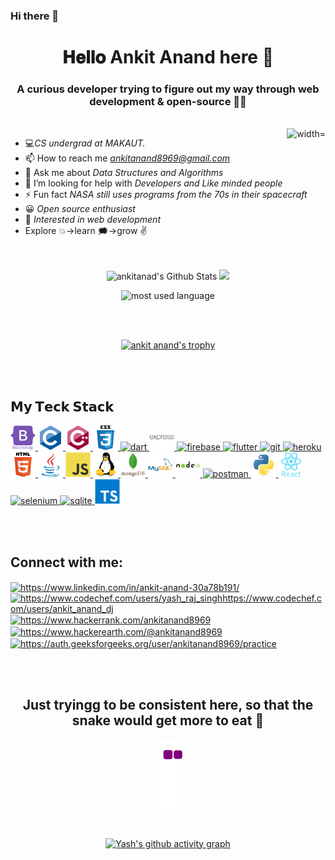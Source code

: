 ### Hi there 👋

<!--
**ankitanand05/ankitanand05** is a ✨ _special_ ✨ repository because its `README.md` (this file) appears on your GitHub profile.

Here are some ideas to get you started:

- 🔭 I’m currently working on ...
- 🌱 I’m currently learning ...
- 👯 I’m looking to collaborate on ...
- 🤔 I’m looking for help with ...
- 💬 Ask me about ...
- 📫 How to reach me: ...
- 😄 Pronouns: ...
- ⚡ Fun fact: ...
-->

<div align="center">
  <h1> 𝐇𝐞𝐥𝐥𝐨 Ankit Anand here 👋</h1> 
  <h3 align="center">A curious developer trying to figure out my way through web development & open-source 👩‍💻 </h3>
  <br>
  <img align="right" alt="width="400" src="https://media3.giphy.com/media/RbDKaczqWovIugyJmW/200.gif">
</div>

<div align="left" font-size:"100 >

  - 💻*CS undergrad at MAKAUT.*
  - 📫 How to reach me *ankitanand8969@gmail.com*
  - 💬 Ask me about *Data Structures and Algorithms*
  - 🤝 I’m looking for help with *Developers and Like minded people*
  - ⚡ Fun fact *NASA still uses programs from the 70s in their spacecraft*
  - 😀 *Open source enthusiast*
  - 🌱 *Interested in web development*
  - Explore 💥->learn 🗯️->grow ✌️  

</div>

<div align="center">
  <br><br>
  
  <img width="48%" src="https://github-readme-stats.vercel.app/api?username=ankitanand05&theme=dracula&show_icons=true" alt="ankitanad's Github Stats"/>
  <img width="48%" src="https://github-readme-streak-stats.herokuapp.com/?user=ankitanand05&theme=dracula&show_icons=true" /><br>
  <p align="#center"><img width="48%" src="https://github-readme-stats.vercel.app/api/top-langs/?username=ankitanand&layout=compact&hide=html&theme=dracula&show_icons=true" alt="most used language" /></p>

</div>

<div align=center>
  <br><br>

  [![ankit anand's trophy](https://github-profile-trophy.vercel.app/?username=ankitanand05&theme=onedark&column=4&margin-w=10&margin-h=10&no-bg=true)](https://github.com/ryo-ma/github-profile-trophy)

</div>

<div align=left>

  <br><br>

  ## 𝗠𝘆 𝗧𝗲𝗰𝗸 𝗦𝘁𝗮𝗰𝗸

  <p>
    <a href="https://getbootstrap.com" target="_blank"> <img src="https://raw.githubusercontent.com/devicons/devicon/master/icons/bootstrap/bootstrap-plain-wordmark.svg" alt="bootstrap" width="40" height="40"/> </a>
    <a href="https://www.cprogramming.com/" target="_blank"> <img src="https://raw.githubusercontent.com/devicons/devicon/master/icons/c/c-original.svg" alt="c" width="40" height="40"/> </a>
    <a href="https://www.w3schools.com/cpp/" target="_blank"> <img src="https://raw.githubusercontent.com/devicons/devicon/master/icons/cplusplus/cplusplus-original.svg" alt="cplusplus" width="40" height="40"/> </a>
    <a href="https://www.w3schools.com/css/" target="_blank"> <img src="https://raw.githubusercontent.com/devicons/devicon/master/icons/css3/css3-original-wordmark.svg" alt="css3" width="40" height="40"/> </a>
    <a href="https://dart.dev" target="_blank"> <img src="https://www.vectorlogo.zone/logos/dartlang/dartlang-icon.svg" alt="dart" width="40" height="40"/> </a>
    <a href="https://expressjs.com" target="_blank"> <img src="https://raw.githubusercontent.com/devicons/devicon/master/icons/express/express-original-wordmark.svg" alt="express" width="40" height="40"/> </a>
    <a href="https://firebase.google.com/" target="_blank"> <img src="https://www.vectorlogo.zone/logos/firebase/firebase-icon.svg" alt="firebase" width="40" height="40"/> </a>
    <a href="https://flutter.dev" target="_blank"> <img src="https://www.vectorlogo.zone/logos/flutterio/flutterio-icon.svg" alt="flutter" width="40" height="40"/> </a>
    <a href="https://git-scm.com/" target="_blank"> <img src="https://www.vectorlogo.zone/logos/git-scm/git-scm-icon.svg" alt="git" width="40" height="40"/> </a>
    <a href="https://heroku.com" target="_blank"> <img src="https://www.vectorlogo.zone/logos/heroku/heroku-icon.svg" alt="heroku" width="40" height="40"/> </a>
    <a href="https://www.w3.org/html/" target="_blank"> <img src="https://raw.githubusercontent.com/devicons/devicon/master/icons/html5/html5-original-wordmark.svg" alt="html5" width="40" height="40"/> </a>
    <a href="https://www.java.com" target="_blank"> <img src="https://raw.githubusercontent.com/devicons/devicon/master/icons/java/java-original.svg" alt="java" width="40" height="40"/> </a>
    <a href="https://developer.mozilla.org/en-US/docs/Web/JavaScript" target="_blank"> <img src="https://raw.githubusercontent.com/devicons/devicon/master/icons/javascript/javascript-original.svg" alt="javascript" width="40" height="40"/> </a>
    <a href="https://www.linux.org/" target="_blank"> <img src="https://raw.githubusercontent.com/devicons/devicon/master/icons/linux/linux-original.svg" alt="linux" width="40" height="40"/> </a>
    <a href="https://www.mongodb.com/" target="_blank"> <img src="https://raw.githubusercontent.com/devicons/devicon/master/icons/mongodb/mongodb-original-wordmark.svg" alt="mongodb" width="40" height="40"/> </a>
    <a href="https://www.mysql.com/" target="_blank"> <img src="https://raw.githubusercontent.com/devicons/devicon/master/icons/mysql/mysql-original-wordmark.svg" alt="mysql" width="40" height="40"/> </a>
    <a href="https://nodejs.org" target="_blank"> <img src="https://raw.githubusercontent.com/devicons/devicon/master/icons/nodejs/nodejs-original-wordmark.svg" alt="nodejs" width="40" height="40"/> </a>
    <a href="https://postman.com" target="_blank"> <img src="https://www.vectorlogo.zone/logos/getpostman/getpostman-icon.svg" alt="postman" width="40" height="40"/> </a>
    <a href="https://www.python.org" target="_blank"> <img src="https://raw.githubusercontent.com/devicons/devicon/master/icons/python/python-original.svg" alt="python" width="40" height="40"/> </a>
    <a href="https://reactjs.org/" target="_blank"> <img src="https://raw.githubusercontent.com/devicons/devicon/master/icons/react/react-original-wordmark.svg" alt="react" width="40" height="40"/> </a>
    <a href="https://www.selenium.dev" target="_blank"> <img src="https://raw.githubusercontent.com/detain/svg-logos/780f25886640cef088af994181646db2f6b1a3f8/svg/selenium-logo.svg" alt="selenium" width="40" height="40"/> </a>
    <a href="https://www.sqlite.org/" target="_blank"> <img src="https://www.vectorlogo.zone/logos/sqlite/sqlite-icon.svg" alt="sqlite" width="40" height="40"/> </a>
    <a href="https://www.typescriptlang.org/" target="_blank"> <img src="https://raw.githubusercontent.com/devicons/devicon/master/icons/typescript/typescript-original.svg" alt="typescript" width="40" height="40"/> </a>
  </p>
</div>


<div align=left>

  <br><br>

  ## Connect with me:

  <p>
    <a href="https://www.linkedin.com/in/ankit-anand-30a78b191/" target="blank"><img align="center" src="https://raw.githubusercontent.com/rahuldkjain/github-profile-readme-generator/master/src/images/icons/Social/linked-in-alt.svg" alt="https://www.linkedin.com/in/ankit-anand-30a78b191/" height="30" width="40" /></a>
    <a href="https://www.codechef.com/users/ankit_anand_dj" target="blank"><img align="center" src="https://cdn.jsdelivr.net/npm/simple-icons@3.1.0/icons/codechef.svg" alt="https://www.codechef.com/users/yash_raj_singhhttps://www.codechef.com/users/ankit_anand_dj" height="30" width="40" /></a>
    <a href="https://www.hackerrank.com/ankitanand8969" target="blank"><img align="center" src="https://raw.githubusercontent.com/rahuldkjain/github-profile-readme-generator/master/src/images/icons/Social/hackerrank.svg" alt="https://www.hackerrank.com/ankitanand8969" height="30" width="40" /></a>
    <a href="https://www.hackerearth.com/@ankitanand8969" target="blank"><img align="center" src="https://raw.githubusercontent.com/rahuldkjain/github-profile-readme-generator/master/src/images/icons/Social/hackerearth.svg" alt="https://www.hackerearth.com/@ankitanand8969" height="30" width="40" /></a>
    <a href="https://auth.geeksforgeeks.org/user/ankitanand8969/practice" target="blank"><img align="center" src="https://raw.githubusercontent.com/rahuldkjain/github-profile-readme-generator/master/src/images/icons/Social/geeks-for-geeks.svg" alt="https://auth.geeksforgeeks.org/user/ankitanand8969/practice" height="30" width="40" /></a>
    
  </p>
</div>


<div align=center>

  <br><br>

  ## Just tryingg to be consistent here, so that the snake would get more to eat 🐍 </h2>

  ![Ankit Anand 's snake gif](https://github.com/ankitanand05/ankitanand05/blob/output/github-contribution-grid-snake.gif)

  <br>

  [![Yash's github activity graph](https://activity-graph.herokuapp.com/graph?username=ankitanand05&theme=dracula)](https://github.com/Ashutosh00710/github-readme-activity-graph)

</div>

